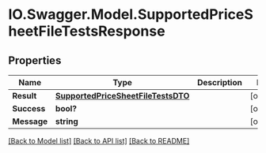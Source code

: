 # IO.Swagger.Model.SupportedPriceSheetFileTestsResponse
## Properties

Name | Type | Description | Notes
------------ | ------------- | ------------- | -------------
**Result** | [**SupportedPriceSheetFileTestsDTO**](SupportedPriceSheetFileTestsDTO.md) |  | [optional] 
**Success** | **bool?** |  | [optional] 
**Message** | **string** |  | [optional] 

[[Back to Model list]](../README.md#documentation-for-models) [[Back to API list]](../README.md#documentation-for-api-endpoints) [[Back to README]](../README.md)

